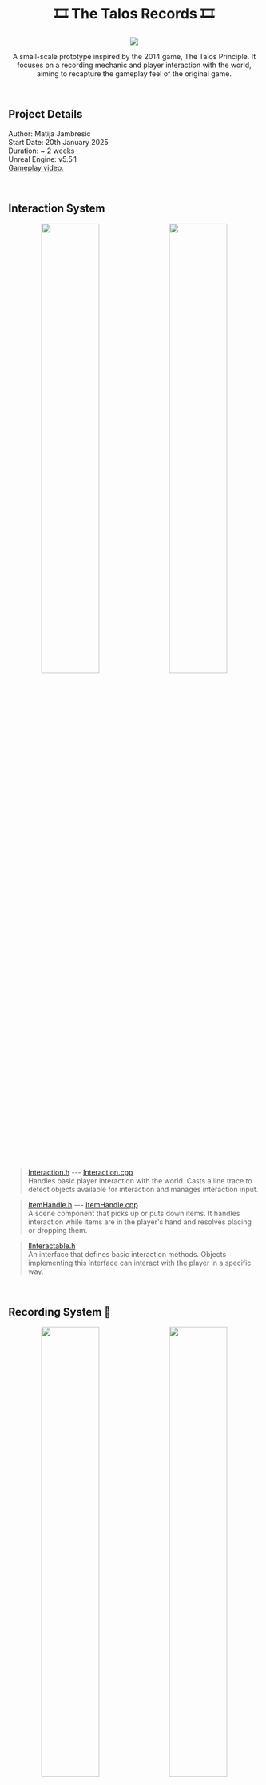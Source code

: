<h1 align="center">
    <b>🎞️ The Talos Records 🎞️</b>
</h1>

<p align="center">
  <img src="https://github.com/user-attachments/assets/0919ca1e-48fc-465e-8b9c-ece2a49295e1"/>
</p>


<p align="center">
    A small-scale prototype inspired by the 2014 game, The Talos Principle. It focuses on a recording mechanic and player interaction with the world, aiming to recapture the gameplay feel of the original game.
</p>

<br>

## Project Details
Author: Matija Jambresic <br>
Start Date: 20th January 2025 <br>
Duration: ~ 2 weeks <br>
Unreal Engine: v5.5.1  
[Gameplay video.](https://youtu.be/2xB5xpchkXQ)

<br>

## Interaction System
<p align="center">
  <img src="https://github.com/user-attachments/assets/cde63b04-5b00-4a75-8cc7-0fd90a86d728" style="width: 48%; margin-right: 2%;" />
  <img src="https://github.com/user-attachments/assets/f2984eef-aab0-49ef-9937-c0a081e92a86" style="width: 48%;" />
</p>

>[Interaction.h](TalosRecords/Source/TalosRecords/Interaction.h) ---
>[Interaction.cpp](TalosRecords/Source/TalosRecords/Interaction.cpp)  
>Handles basic player interaction with the world. Casts a line trace to detect objects available for interaction and manages interaction input.  

>[ItemHandle.h](TalosRecords/Source/TalosRecords/ItemHandle.h) ---
>[ItemHandle.cpp](TalosRecords/Source/TalosRecords/ItemHandle.cpp)  
>A scene component that picks up or puts down items. It handles interaction while items are in the player's hand and resolves placing or dropping them.

>[IInteractable.h](TalosRecords/Source/TalosRecords/IInteractable.h)  
>An interface that defines basic interaction methods. Objects implementing this interface can interact with the player in a specific way.

<br>

## Recording System 🎥
<p align="center">
  <img src="https://github.com/user-attachments/assets/88f9dbcb-4129-48c5-ae01-2597e9acf6cd" style="width: 48%; margin-right: 2%;" />
  <img src="https://github.com/user-attachments/assets/c3d62946-8992-4872-b585-3747a67a1226" style="width: 48%;" />
</p>

>[RecordingStation.h](TalosRecords/Source/TalosRecords/RecordingStation.h) ---
>[RecordingStation.cpp](TalosRecords/Source/TalosRecords/RecordingStation.cpp)  
>A game object with three states: idle, recording, and playing. Depending on its state, it either saves snapshots of the current referenced recordable objects or resimulates the previously snapshot ones.

>[IRecordable.h](TalosRecords/Source/TalosRecords/IRecordable.h)   
>An interface that allows objects to be referenced and participate in the recording system. It implements snapshotting and resimulation methods.

>[ItemSnapshot.h](TalosRecords/Source/TalosRecords/ItemSnapshot.h), 
>[PlayerCharacterSnapshot.h](TalosRecords/Source/TalosRecords/PlayerCharacterSnapshot.h), 
>[ItemPadSnapshot.h](TalosRecords/Source/TalosRecords/ItemPadSnapshot.h)  
>Data structures designed to snapshot specific recordable objects.

<br>

## Puzzle
>[Puzzle.h](TalosRecords/Source/TalosRecords/Puzzle.h) ---
>[Puzzle.cpp](TalosRecords/Source/TalosRecords/Puzzle.cpp)  
>An actor component that references different pieces of a puzzle, tracking the completion of objectives and ensuring objects behave as a cohesive whole.

>[PuzzleGate.h](TalosRecords/Source/TalosRecords/PuzzleGate.h) ---
>[PuzzleGate.cpp](TalosRecords/Source/TalosRecords/PuzzleGate.cpp)  
>A game object that obstructs the player's way out of a puzzle. It has two states: open and closed, set based on objective completion.

>[IObjective.h](TalosRecords/Source/TalosRecords/IObjective.h)  
>An interface that defines specific objectives for different puzzle objects.

<br>

## Other Game Objects & Player
>[Item.h](TalosRecords/Source/TalosRecords/Item.h) ---
>[Item.cpp](TalosRecords/Source/TalosRecords/Item.cpp)  
>An interactable and recordable object that player can pick up, interact with, and place in the world or in designated sockets.


>[ItemPad.h](TalosRecords/Source/TalosRecords/ItemPad.h) --- 
>[ItemPad.cpp](TalosRecords/Source/TalosRecords/Item.cpp)  
>An interactable and recordable object with a specific objective. It is triggered when the player steps on it or when an item is socketed.

>[Terminal.h](TalosRecords/Source/TalosRecords/Terminal.h) ---
>[Terminal.cpp](TalosRecords/Source/TalosRecords/Terminal.cpp)  
>An interactable computer object that opens a terminal widget.

>[PlayerCharacter.h](TalosRecords/Source/TalosRecords/PlayerCharacter.h) ---
>[PlayerCharacter.cpp](TalosRecords/Source/TalosRecords/PlayerCharacter.cpp)  
>An object that unifies player mechanics. In this prototype, it is primarily used as a recordable object for player snapshotting and resimulation.

<br>

## Blueprint functionality
>The Blueprints functionality included in this project primarily enhances the prototype's appearance and completeness, but is not necessarily designed for extensibility.  
  
>One example is the typewriting effect for the Terminal widget. Since Blueprints don't support delays, I recommend rewriting this functionality in C++ for better compatibility and to reduce repetitive code.

<br>

## License
This project is licensed under the terms of the [MIT License](LICENSE).

Copyright © 2025 Matija Jambresic

For information about third-party assets used and their respective licenses, please see the [Third Party](THIRDPARTY.md) file.

In addition to the license file required by the MIT License, please include the Third Party file in all copies of this project.
